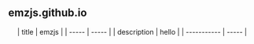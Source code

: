 ## emzjs.github.io

<center>
| title | emzjs |
| ----- | ----- |
| description | hello | 
| ----------- | ----- |
</center>
